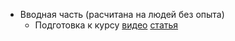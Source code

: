 * Вводная часть (расчитана на людей без опыта)
  * Подготовка к курсу [видео](https://youtu.be/aSoWDKonXew) [статья](/ios/hardware-requirement/)
